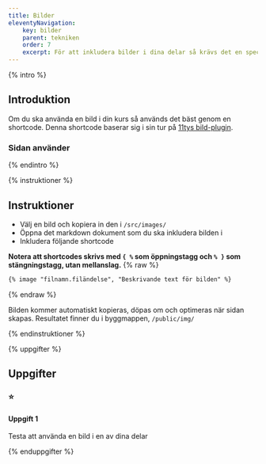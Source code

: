 ```yaml
---
title: Bilder
eleventyNavigation:
    key: bilder
    parent: tekniken
    order: 7
    excerpt: För att inkludera bilder i dina delar så krävs det en speciell shortcode
---
```


{% intro %}

## Introduktion

Om du ska använda en bild i din kurs så används det bäst genom en shortcode.
Denna shortcode baserar sig i sin tur på [11tys bild-plugin](https://www.11ty.dev/docs/plugins/image/).

### Sidan använder

{% endintro %}

{% instruktioner %}

## Instruktioner

-   Välj en bild och kopiera in den i `/src/images/`
-   Öppna det markdown dokument som du ska inkludera bilden i
-   Inkludera följande shortcode

**Notera att shortcodes skrivs med `{ %` som öppningstagg och `% }` som stängningstagg, utan mellanslag.**
{% raw %}
```markdown
{% image "filnamn.filändelse", "Beskrivande text för bilden" %}
```
{% endraw %}

Bilden kommer automatiskt kopieras, döpas om och optimeras när sidan skapas.
Resultatet finner du i byggmappen, `/public/img/`

{% endinstruktioner %}

{% uppgifter %}

## Uppgifter

### ⭐

#### Uppgift 1

Testa att använda en bild i en av dina delar

{% enduppgifter %}
